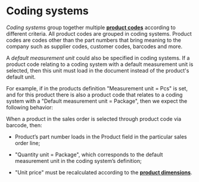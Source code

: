 # Coding systems 

*Coding systems* group together multiple **[product codes](https://docs.erp.net/tech/modules/general/products/product-codes.html?q=product%20codes)** according to different criteria. All product codes are grouped in coding systems. Product codes are codes other than the part numbers that bring meaning to the company such as supplier codes, customer codes, barcodes and more. 

A *default measurement unit* could also be specified in coding systems. If a product code relating to a coding system with a default measurement unit is selected, then this unit must load in the document instead of the product's default unit. 

For example, if in the products definition "Measurement unit = Pcs" is set, and for this product there is also a product code that relates to a coding system with a "Default measurement unit = Package", then we expect the following behavior: 

When a product in the sales order is selected through product code via barcode, then: 

-  Product’s part number loads in the Product field in the particular sales order line; 

- "Quantity unit = Package", which corresponds to the default measurement unit in the coding system’s definition; 

- "Unit price" must be recalculated according to the **[product dimensions](https://docs.erp.net/tech/modules/general/products/product-dimensions/index.html?q=Product%20Dimensions)**. 
